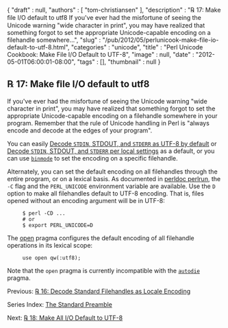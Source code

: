 {
   "draft" : null,
   "authors" : [
      "tom-christiansen"
   ],
   "description" : "℞ 17: Make ﬁle I/O default to utf8 If you've ever had the misfortune of seeing the Unicode warning \"wide character in print\", you may have realized that something forgot to set the appropriate Unicode-capable encoding on a filehandle somewhere...",
   "slug" : "/pub/2012/05/perlunicook-make-file-io-default-to-utf-8.html",
   "categories" : "unicode",
   "title" : "Perl Unicode Cookbook: Make File I/O Default to UTF-8",
   "image" : null,
   "date" : "2012-05-01T06:00:01-08:00",
   "tags" : [],
   "thumbnail" : null
}



℞ 17: Make ﬁle I/O default to utf8
----------------------------------

If you've ever had the misfortune of seeing the Unicode warning "wide character in print", you may have realized that something forgot to set the appropriate Unicode-capable encoding on a filehandle somewhere in your program. Remember that the rule of Unicode handling in Perl is "always encode and decode at the edges of your program".

You can easily [Decode `STDIN`, STDOUT, and `STDERR` as UTF-8 by default](/pub/2012/04/perlunicook-decode-standard-filehandles-as-utf-8.html) or [Decode `STDIN`, STDOUT, and `STDERR` per local settings](/pub/2012/04/perlunicook-decode-standard-filehandles-as-locale-encoding.html) as a default, or you can use [`binmode`](http://perldoc.perl.org/functions/binmode.html) to set the encoding on a specific filehandle.

Alternately, you can set the default encoding on all filehandles through the entire program, or on a lexical basis. As documented in [perldoc perlrun](http://perldoc.perl.org/perlrun.html), the `-C` flag and the `PERL_UNICODE` environment variable are available. Use the `D` option to make all filehandles default to UTF-8 encoding. That is, files opened without an encoding argument will be in UTF-8:

         $ perl -CD ...
         # or
         $ export PERL_UNICODE=D

The [open](http://perldoc.perl.org/open.html) pragma configures the default encoding of all filehandle operations in its lexical scope:

         use open qw(:utf8);

Note that the `open` pragma is currently incompatible with the [`autodie`](http://perldoc.perl.org/autodie.html) pragma.

Previous: [℞ 16: Decode Standard Filehandles as Locale Encoding](/pub/2012/04/perlunicook-decode-standard-filehandles-as-locale-encoding.html)

Series Index: [The Standard Preamble](/pub/2012/04/perlunicook-standard-preamble.html)

Next: [℞ 18: Make All I/O Default to UTF-8](/pub/2012/05/perlunicook-make-all-io-default-to-utf-8.html)

